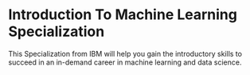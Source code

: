 # Introduction To Machine Learning Specialization
This Specialization from IBM will help you gain the introductory skills to succeed in an in-demand career in machine learning and data science.
